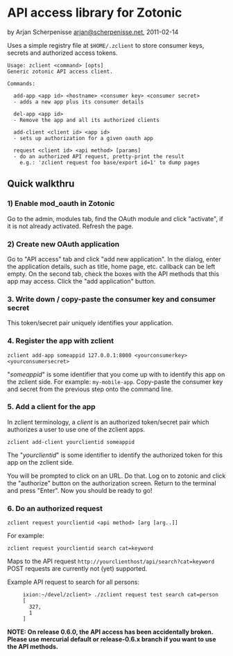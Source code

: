 API access library for Zotonic
==============================
by Arjan Scherpenisse <arjan@scherpenisse.net>, 2011-02-14

Uses a simple registry file at `$HOME/.zclient` to store consumer
keys, secrets and authorized access tokens.

    Usage: zclient <command> [opts]
    Generic zotonic API access client.

    Commands:

      add-app <app id> <hostname> <consumer key> <consumer secret>
      - adds a new app plus its consumer details

      del-app <app id>
      - Remove the app and all its authorized clients

      add-client <client id> <app id>
      - sets up authorization for a given oauth app

      request <client id> <api method> [params]
      - do an authorized API request, pretty-print the result
        e.g.: 'zclient request foo base/export id=1' to dump pages



Quick walkthru
--------------

### 1) Enable mod_oauth in Zotonic ###

Go to the admin, modules tab, find the OAuth module and click
"activate", if it is not already activated. Refresh the page.

### 2) Create new OAuth application ###

Go to "API access" tab and click "add new application". In the
dialog, enter the application details, such as title, home page,
etc. callback can be left empty. On the second tab, check the boxes
with the API methods that this app may access. Click the "add
application" button.

### 3. Write down / copy-paste the consumer key and consumer secret ###

This token/secret pair uniquely identifies your application.

### 4. Register the app with zclient ###

`zclient add-app someappid 127.0.0.1:8000 <yourconsumerkey> <yourconsumersecret>`
  
"*someappid*" is some identifier that you come up with to identify
  this app on the zclient side. For example: `my-mobile-app`.
  Copy-paste the consumer key and secret from the previous step onto
  the command line.

### 5. Add a client for the app ###

In zclient terminology, a *client* is an authorized token/secret pair
which authorizes a user to use one of the zclient apps.

`zclient add-client yourclientid someappid`

The "*yourclientid*" is some identifier to identify the authorized
token for this app on the zclient side.
  
You will be prompted to click on an URL. Do that. Log on to zotonic
and click the "authorize" button on the authorization screen.  Return
to the terminal and press "Enter". Now you should be ready to go!

### 6. Do an authorized request ###

`zclient request yourclientid <api method> [arg [arg..]]`
  
For example:
  
`zclient request yourclientid search cat=keyword`
  
Maps to the API request `http://yourclienthost/api/search?cat=keyword`
POST requests are currently not (yet) supported.
  
Example API request to search for all persons:
  
         ixion:~/devel/zclient> ./zclient request test search cat=person
         [
           327, 
           1
         ]


**NOTE: On release 0.6.0, the API access has been accidentally
  broken. Please use mercurial default or release-0.6.x branch if you
  want to use the API methods.**

